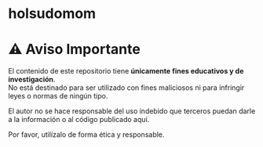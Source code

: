 # holsudomom

# ⚠️ Aviso Importante

El contenido de este repositorio tiene **únicamente fines educativos y de investigación**.  
No está destinado para ser utilizado con fines maliciosos ni para infringir leyes o normas de ningún tipo.

El autor no se hace responsable del uso indebido que terceros puedan darle a la información o al código publicado aquí.

Por favor, utilízalo de forma ética y responsable.

